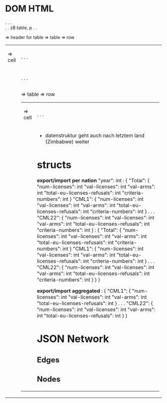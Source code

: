 
# DOM HTML
<html>
  <head>
  <body>
    .
    .
    .
    <div id="C_2015103EN.01000601">
      . 
      . zB table, p
      .
      .
      <p id="d1e590-6-1-table" class="ti-tbl">		=> header for table
      <table class="table">				=> table
	<colgroup>
	<tbody>
	  <tr class="table">				=> row
	    <td class="table">
	      <p class="tbl-txt">				=> cell
	    <td class="table">
	  .
	  .
	  .
	  <tr class="table">
	    <td class="table">
	      <p class="tbl-txt">
	    <td class="table">
      <p>
      .
      .
      .
      <p id="d1e1391-6-1-table" class="ti-tbl">
      <table class="table">
      <table class="table">				=> table
	<colgroup>
	<tbody>
	  <tr class="table">				=> row
	    <td class="table">
	      <p class="tbl-txt">				=> cell
	    <td class="table">
	  .
	  .
	  .
	  <tr class="table">
	    <td class="table">
	      <p class="tbl-txt">
	    <td class="table">
      <p>

- datenstruktur geht auch nach letztem land (Zimbabwe) weiter

# structs
**export/import per nation**
"year": int
<country-destination>: {
	"Total": {
		"num-licenses": int
		"val-licenses": int
		"val-arms": int
		"total-eu-licenses-refusals": int
		"criteria-numbers": int
	}
	"CML1": {
		"num-licenses": int
		"val-licenses": int
		"val-arms": int
		"total-eu-licenses-refusals": int
		"criteria-numbers": int
	}
	.
	.
	.
	"CML22": {
		"num-licenses": int
		"val-licenses": int
		"val-arms": int
		"total-eu-licenses-refusals": int
		"criteria-numbers": int
	}
	<country-origin>: {
		"Total": {
			"num-licenses": int
			"val-licenses": int
			"val-arms": int
			"total-eu-licenses-refusals": int
			"criteria-numbers": int
		}
		"CML1": {
			"num-licenses": int
			"val-licenses": int
			"val-arms": int
			"total-eu-licenses-refusals": int
			"criteria-numbers": int
		}
		.
		.
		.
		"CML22": {
			"num-licenses": int
			"val-licenses": int
			"val-arms": int
			"total-eu-licenses-refusals": int
			"criteria-numbers": int
		}
	}
}

**export/import aggregated**
<country-destination>: {
	"CML1": {
		"num-licenses": int
		"val-licenses": int
		"val-arms": int
		"total-eu-licenses-refusals": int
	}
	.
	.
	.
	"CML22": {
		"num-licenses": int
		"val-licenses": int
		"val-arms": int
		"total-eu-licenses-refusals": int
	}
}

# JSON Network

## Edges

## Nodes









